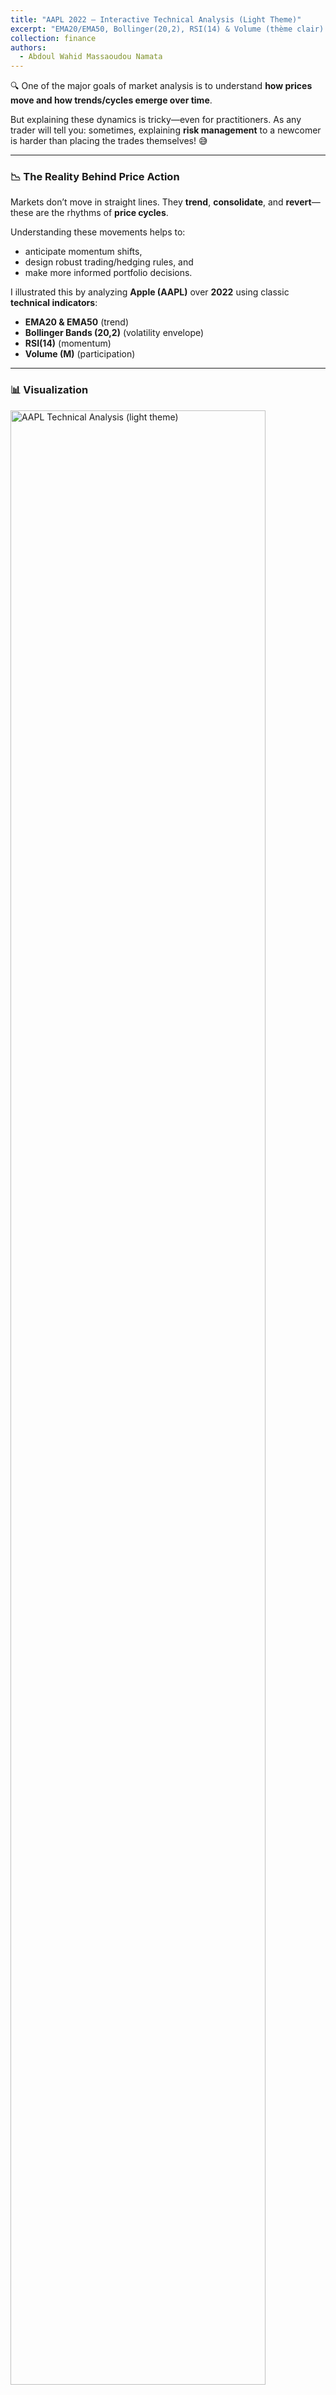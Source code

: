 ```yaml
---
title: "AAPL 2022 — Interactive Technical Analysis (Light Theme)"
excerpt: "EMA20/EMA50, Bollinger(20,2), RSI(14) & Volume (thème clair).<br/><img src='https://aw0007.github.io/images/technical%20anlysis/appl%202024.png'>"
collection: finance
authors:
  - Abdoul Wahid Massaoudou Namata
---
```


🔍 One of the major goals of market analysis is to understand **how prices move and how trends/cycles emerge over time**.

But explaining these dynamics is tricky—even for practitioners. As any trader will tell you: sometimes, explaining **risk management** to a newcomer is harder than placing the trades themselves! 😅

---

### 📉 The Reality Behind Price Action

Markets don’t move in straight lines. They **trend**, **consolidate**, and **revert**—these are the rhythms of **price cycles**.

Understanding these movements helps to:
- anticipate momentum shifts,
- design robust trading/hedging rules, and
- make more informed portfolio decisions.

I illustrated this by analyzing **Apple (AAPL)** over **2022** using classic **technical indicators**:
- **EMA20 & EMA50** (trend)
- **Bollinger Bands (20,2)** (volatility envelope)
- **RSI(14)** (momentum)
- **Volume (M)** (participation)

---

### 📊 Visualization

<img src="https://aw0007.github.io/images/technical%20anlysis/appl%202024.png" style="width:90%;" alt="AAPL Technical Analysis (light theme)" />

**Legend**:
- **Candlesticks**: Daily price  
- **EMA20 / EMA50**: Short/medium-term trend  
- **Bollinger (20,2)**: Upper/Lower bands + midline  
- **RSI(14)**: Momentum gauge  
- **Volume (M)**: Traded volume in millions

---

### 🧰 Methodology & Data

- **Period**: 2022-01-01 → 2023-01-01  
- **Data source**: Yahoo Finance via `yfinance`  
- **Indicators**: EMA20/50, Bollinger(20,2), RSI(14), Volume  
- **Tools used**: Python (`pandas`, `plotly`, `talib`)

---

### 🧠 Why It Matters

Whether in **cooking**, **medicine**, or **markets**—precision matters.

- In cooking: a wrong dose can ruin the dish.  
- In medicine: a milligram too much can have serious consequences.  
- In trading: misreading a signal or reacting late can deepen drawdowns or miss opportunities.

---

### 📚 Suggested Readings

- **Murphy, J. (1999)** — *Technical Analysis of the Financial Markets*  
- **Elder, A. (2014)** — *The New Trading for a Living*

---

### 🏷️ Tags

`#AAPL`, `#TechnicalAnalysis`, `#EMA`, `#BollingerBands`, `#RSI`, `#Volume`, `#Plotly`, `#Python`, `#yfinance`
